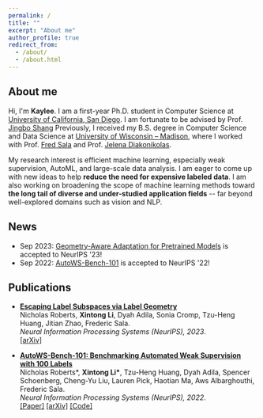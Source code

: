 ```yaml
---
permalink: /
title: ""
excerpt: "About me"
author_profile: true
redirect_from: 
  - /about/
  - /about.html
---
```



## About me
Hi, I'm __Kaylee__.
I am a first-year Ph.D. student in Computer Science at [University of California, San Diego](https://ucsd.edu/). I am fortunate to be advised by Prof. [Jingbo Shang](https://shangjingbo1226.github.io/)  Previously, I received my B.S. degree in Computer Science and Data Science at [University of Wisconsin – Madison](https://www.cs.wisc.edu/), where I worked with Prof. [Fred Sala](https://pages.cs.wisc.edu/~fredsala/) and Prof. [Jelena Diakonikolas](https://www.jelena-diakonikolas.com/).

My research interest is efficient machine learning, especially weak supervision, AutoML, and large-scale data analysis. I am eager to come up with new ideas to help **reduce the need for expensive labeled data**. I am also working on broadening the scope of machine learning methods toward **the long tail of diverse and under-studied application fields** -- far beyond well-explored domains such as vision and NLP. 

## News
- Sep 2023: [Geometry-Aware Adaptation for Pretrained Models](https://arxiv.org/abs/2307.12226) is accepted to NeurIPS '23!
- Sep 2022: [AutoWS-Bench-101](https://arxiv.org/abs/2208.14362) is accepted to NeurIPS '22!

## Publications
<ul>
  <li>
    <p>
      <a href="#"><b>Escaping Label Subspaces via Label Geometry</b></a>
      <br>
      Nicholas Roberts, <b>Xintong Li</b>, Dyah Adila, Sonia Cromp, Tzu-Heng Huang, Jitian Zhao, Frederic Sala. <br>
      <i>Neural Information Processing Systems (NeurIPS), 2023</i>. <br>
      <a href="https://arxiv.org/abs/2307.12226">[arXiv]</a>      
    </p>
  </li>
</ul>

<ul>
  <li>
    <p>
      <a href="https://arxiv.org/abs/2208.14362"><b>AutoWS-Bench-101: Benchmarking Automated Weak Supervision with 100
          Labels</b></a> <br>
      Nicholas Roberts*, <b>Xintong Li*</b>, Tzu-Heng Huang, Dyah Adila, Spencer Schoenberg, Cheng-Yu Liu, Lauren Pick, Haotian
      Ma, Aws Albarghouthi, Frederic Sala. <br>
      <i>Neural Information Processing Systems (NeurIPS), 2022</i>. <br>
      <a href="https://openreview.net/pdf?id=nQZHEunntbJ">[Paper]</a>
      <a href="https://arxiv.org/abs/2208.14362">[arXiv]</a>
      <a href="https://github.com/Sala-Group/AutoWS-Bench-101">[Code]</a>
    </p>
  </li>
</ul>
